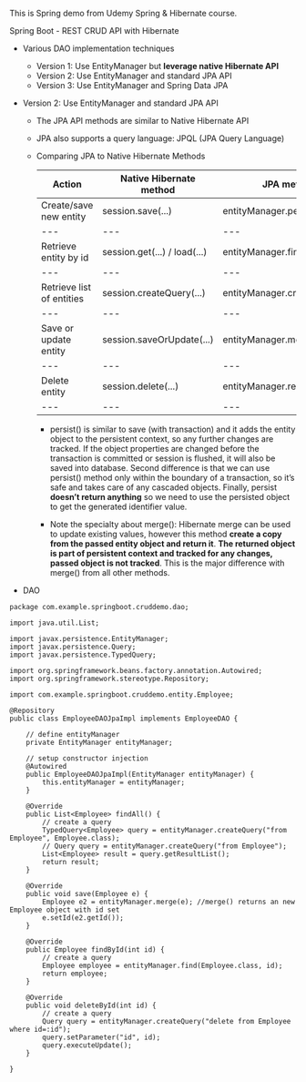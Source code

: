 This is Spring demo from Udemy Spring & Hibernate course.  

Spring Boot - REST CRUD API with Hibernate
- Various DAO implementation techniques
	- Version 1: Use EntityManager but **leverage native Hibernate API**
	- Version 2: Use EntityManager and standard JPA API
	- Version 3: Use EntityManager and Spring Data JPA 


- Version 2: Use EntityManager and standard JPA API
	- The JPA API methods are similar to Native Hibernate API
	- JPA also supports a query language: JPQL (JPA Query Language)
	- Comparing JPA to Native Hibernate Methods

		|Action|Native Hibernate method|JPA method|
		|---|---|---|
		|Create/save new entity|session.save(...)|entityManager.persist(...)
		|---|---|---|
		|Retrieve entity by id|session.get(...) / load(...)|entityManager.find(...)
		|---|---|---|
		|Retrieve list of entities|session.createQuery(...)|entityManager.createQuery(...)
		|---|---|---|
		|Save or update entity|session.saveOrUpdate(...)|entityManager.merge(...)
		|---|---|---|
		|Delete entity|session.delete(...)|entityManager.remove(...)
		|---|---|---|

		- persist() is similar to save (with transaction) and it adds the entity object to the persistent context, so any further changes are tracked. If the object properties are changed before the transaction is committed or session is flushed, it will also be saved into database. Second difference is that we can use persist() method only within the boundary of a transaction, so it’s safe and takes care of any cascaded objects. Finally, persist **doesn’t return anything** so we need to use the persisted object to get the generated identifier value. 

		- Note the specialty about merge(): Hibernate merge can be used to update existing values, however this method **create a copy from the passed entity object and return it**. **The returned object is part of persistent context and tracked for any changes, passed object is not tracked**. This is the major difference with merge() from all other methods. 

- DAO

```
package com.example.springboot.cruddemo.dao;

import java.util.List;

import javax.persistence.EntityManager;
import javax.persistence.Query;
import javax.persistence.TypedQuery;

import org.springframework.beans.factory.annotation.Autowired;
import org.springframework.stereotype.Repository;

import com.example.springboot.cruddemo.entity.Employee;

@Repository
public class EmployeeDAOJpaImpl implements EmployeeDAO {

	// define entityManager
	private EntityManager entityManager;

	// setup constructor injection
	@Autowired
	public EmployeeDAOJpaImpl(EntityManager entityManager) {
		this.entityManager = entityManager;
	}

	@Override
	public List<Employee> findAll() {
		// create a query
		TypedQuery<Employee> query = entityManager.createQuery("from Employee", Employee.class);
		// Query query = entityManager.createQuery("from Employee");
		List<Employee> result = query.getResultList();
		return result;
	}

	@Override
	public void save(Employee e) {
		Employee e2 = entityManager.merge(e); //merge() returns an new Employee object with id set
		e.setId(e2.getId());
	}

	@Override
	public Employee findById(int id) {
		// create a query
		Employee employee = entityManager.find(Employee.class, id);
		return employee;
	}

	@Override
	public void deleteById(int id) {
		// create a query
		Query query = entityManager.createQuery("delete from Employee where id=:id");
		query.setParameter("id", id);
		query.executeUpdate();
	}

}

```








